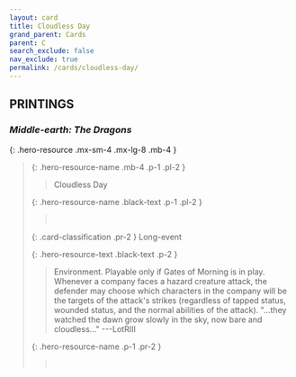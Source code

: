 ```yaml
---
layout: card
title: Cloudless Day
grand_parent: Cards
parent: C
search_exclude: false
nav_exclude: true
permalink: /cards/cloudless-day/
---
```


## PRINTINGS


### _Middle-earth: The Dragons_

{: .hero-resource .mx-sm-4 .mx-lg-8 .mb-4 }
> {: .hero-resource-name .mb-4 .p-1 .pl-2 }
> > <div class="card-mp"></div>
> > <div class="card-name">Cloudless Day</div>
>
> {: .hero-resource-name .black-text .p-1 .pl-2 }
> > &nbsp;
>
> {: .card-classification .pr-2 }
> Long-event
>
> {: .hero-resource-text .black-text .p-2 }
> > Environment. Playable only if Gates of Morning is in play. Whenever a company faces a hazard creature attack, the defender may choose which characters in the company will be the targets of the attack's strikes (regardless of tapped status, wounded status, and the normal abilities of the attack).   "...they watched the dawn grow slowly in the sky, now bare and cloudless..."  ---LotRIII 
> 
> {: .hero-resource-name .p-1 .pr-2 }
> > <div class="card-shield"></div>
> > <div class="card-corruption">&nbsp;</div>
